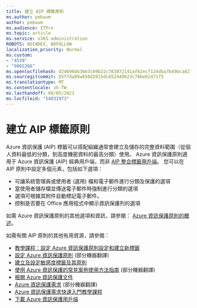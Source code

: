 ```yaml
---
title: 建立 AIP 標籤原則
ms.author: pebaum
author: pebaum
ms.audience: ITPro
ms.topic: article
ms.service: o365-administration
ROBOTS: NOINDEX, NOFOLLOW
localization_priority: Normal
ms.custom:
- "4539"
- "9002266"
ms.openlocfilehash: d24696b63663c69b22c783072141af62ecf124dba7b49bca827381f39f88640e
ms.sourcegitcommit: b5f7da89a650d2915dc652449623c78be6247175
ms.translationtype: MT
ms.contentlocale: zh-TW
ms.lasthandoff: 08/05/2021
ms.locfileid: "54031973"
---
```

# <a name="creating-aip-label-policies"></a>建立 AIP 標籤原則

Azure 資訊保護 (AIP) 標籤可以搭配組織通常會建立及儲存的完整資料範圍（從個人資料最低的分類，到高度機密資料的最高分類）使用。 Azure 資訊保護原則適用于 Azure 資訊保護 (AIP) 經典用戶端，而非  [AIP 整合標籤用戶端](https://docs.microsoft.com/azure/information-protection/rms-client/unifiedlabelingclient-version-release-history)。 您可以在 AIP 原則中設定多個元素，包括如下選項：

- 可讓系統管理員或使用者 (選用) 檔和電子郵件進行分類及保護的選項
- 當使用者儲存檔並傳送電子郵件時強制進行分類的選項
- 選項可根據其附件自動標記電子郵件。
- 控制是否要在 Office 應用程式中顯示資訊保護列的選項

如需 Azure 資訊保護原則的其他選項和資訊，請參閱： [Azure 資訊保護原則的概述](https://docs.microsoft.com/azure/information-protection/overview-policy)。  

如需有關 AIP 原則的其他有用資源，請參閱：

- [教學課程：設定 Azure 資訊保護原則設定和建立新標籤](https://docs.microsoft.com/azure/information-protection/infoprotect-quick-start-tutorial)  
- [設定 Azure 資訊保護原則](https://docs.microsoft.com/azure/information-protection/configure-policy) (部分機器翻譯)  
- [建立及設定敏感度標籤及其原則](https://docs.microsoft.com/microsoft-365/compliance/create-sensitivity-labels)  
- [使用 Azure 資訊保護的常見案例使用方法指南](https://docs.microsoft.com/azure/information-protection/how-to-guides) (部分機器翻譯)  
- [檢閱 Azure 資訊保護文件](https://docs.microsoft.com/azure/information-protection/what-is-information-protection)  
- [Azure 資訊保護需求](https://docs.microsoft.com/azure/information-protection/get-started/requirements) (部分機器翻譯)  
- [Azure 資訊保護需求快速入門教學課程](https://docs.microsoft.com/azure/information-protection/get-started/infoprotect-quick-start-tutorial)  
- [下載 Azure 資訊保護用戶端](https://www.microsoft.com/download/details.aspx?id=53018)